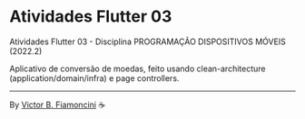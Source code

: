 # Atividades Flutter 03

Atividades Flutter 03 - Disciplina PROGRAMAÇÃO DISPOSITIVOS MÓVEIS (2022.2)

Aplicativo de conversão de moedas, feito usando clean-architecture (application/domain/infra) e page controllers.

----------
By [Victor B. Fiamoncini](https://github.com/Victor-Fiamoncini) ☕️
